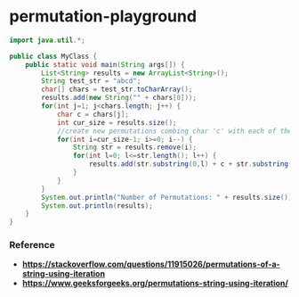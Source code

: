 permutation-playground
======================
```java
import java.util.*;

public class MyClass {
    public static void main(String args[]) {
        List<String> results = new ArrayList<String>();
        String test_str = "abcd";
        char[] chars = test_str.toCharArray();
        results.add(new String("" + chars[0]));
        for(int j=1; j<chars.length; j++) {
            char c = chars[j];
            int cur_size = results.size();
            //create new permutations combing char 'c' with each of the existing permutations
            for(int i=cur_size-1; i>=0; i--) {
                String str = results.remove(i);
                for(int l=0; l<=str.length(); l++) {
                    results.add(str.substring(0,l) + c + str.substring(l));
                }
            }
        }
        System.out.println("Number of Permutations: " + results.size());
        System.out.println(results);
    }
}
```

### Reference
- **https://stackoverflow.com/questions/11915026/permutations-of-a-string-using-iteration**
- **https://www.geeksforgeeks.org/permutations-string-using-iteration/**
